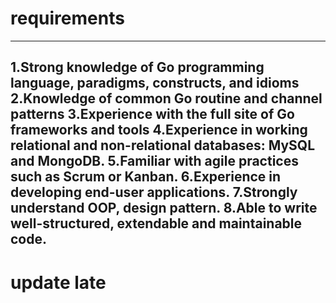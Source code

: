 # requirements
----------------------------------------------------------------------------------------------
1.Strong knowledge of Go programming language, paradigms, constructs, and idioms
2.Knowledge of common Go routine and channel patterns
3.Experience with the full site of Go frameworks and tools
4.Experience in working relational and non-relational databases: MySQL and MongoDB.
5.Familiar with agile practices such as Scrum or Kanban.
6.Experience in developing end-user applications.
7.Strongly understand OOP, design pattern.
8.Able to write well-structured, extendable and maintainable code.
---------------------------------------------------------------------------------------------
# update late

